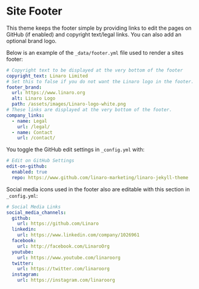# Site Footer

This theme keeps the footer simple by providing links to edit the pages on GitHub (if enabled) and copyright text/legal links. You can also add an optional brand logo.

Below is an example of the `_data/footer.yml` file used to render a sites footer:

```yaml
# Copyright text to be displayed at the very bottom of the footer
copyright_text: Linaro Limited
# Set this to false if you do not want the Linaro logo in the footer.
footer_brand:
  url: https://www.linaro.org
  alt: Linaro Logo
  path: /assets/images/Linaro-logo-white.png
# These links are displayed at the very bottom of the footer.
company_links:
  - name: Legal
    url: /legal/
  - name: Contact
    url: /contact/
```

You toggle the GitHub edit settings in `_config.yml` with:

```yaml
# Edit on GitHub Settings
edit-on-github:
  enabled: true
  repo: https://www.github.com/linaro-marketing/linaro-jekyll-theme
```

Social media icons used in the footer also are editable with this section in `_config.yml`:

```yaml
# Social Media Links
social_media_channels:
  github:
    url: https://github.com/Linaro
  linkedin:
    url: https://www.linkedin.com/company/1026961
  facebook:
    url: http://facebook.com/LinaroOrg
  youtube:
    url: https://www.youtube.com/linaroorg
  twitter:
    url: https://twitter.com/linaroorg
  instagram:
    url: https://instagram.com/linaroorg
```
